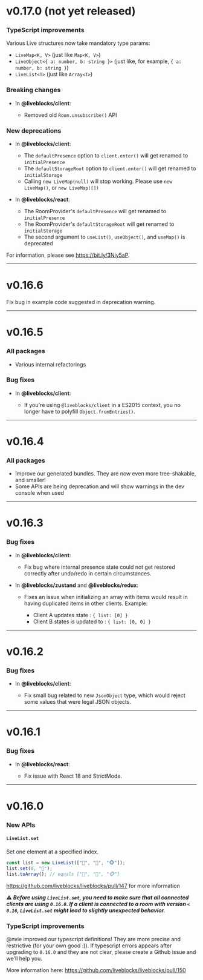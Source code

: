 # v0.17.0 (not yet released)

### TypeScript improvements

Various Live structures now take mandatory type params:

- `LiveMap<K, V>` (just like `Map<K, V>`)
- `LiveObject<{ a: number, b: string }>` (just like, for example, `{ a: number, b: string }`)
- `LiveList<T>` (just like `Array<T>`)

### Breaking changes

- In **@liveblocks/client**:

  - Removed old `Room.unsubscribe()` API

### New deprecations

- In **@liveblocks/client**:

  - The `defaultPresence` option to `client.enter()` will get renamed to `initialPresence`
  - The `defaultStorageRoot` option to `client.enter()` will get renamed to `initialStorage`
  - Calling `new LiveMap(null)` will stop working. Please use `new LiveMap()`, or `new LiveMap([])`

- In **@liveblocks/react**:

  - The RoomProvider's `defaultPresence` will get renamed to `initialPresence`
  - The RoomProvider's `defaultStorageRoot` will get renamed to `initialStorage`
  - The second argument to `useList()`, `useObject()`, and `useMap()` is deprecated

For information, please see https://bit.ly/3Niy5aP.

---

# v0.16.6

Fix bug in example code suggested in deprecation warning.

---

# v0.16.5

### All packages

- Various internal refactorings

### Bug fixes

- In **@liveblocks/client**:

  - If you're using `@liveblocks/client` in a ES2015 context, you no longer
    have to polyfill `Object.fromEntries()`.

---

# v0.16.4

### All packages

- Improve our generated bundles. They are now even more tree-shakable, and smaller!
- Some APIs are being deprecation and will show warnings in the dev console
  when used

---

# v0.16.3

### Bug fixes

- In **@liveblocks/client**:

  - Fix bug where internal presence state could not get restored correctly
    after undo/redo in certain circumstances.

- In **@liveblocks/zustand** and **@liveblocks/redux**:

  - Fixes an issue when initializing an array with items would result in having
    duplicated items in other clients. Example:

    - Client A updates state : `{ list: [0] }`
    - Client B states is updated to : `{ list: [0, 0] }`

---

# v0.16.2

### Bug fixes

- In **@liveblocks/client**:

  - Fix small bug related to new `JsonObject` type, which would reject some
    values that were legal JSON objects.

---

# v0.16.1

### Bug fixes

- In **@liveblocks/react**:

  - Fix issue with React 18 and StrictMode.

---

# v0.16.0

### New APIs

#### `LiveList.set`

Set one element at a specified index.

```typescript
const list = new LiveList(["🦁", "🦊", "🐵"]);
list.set(0, "🐺");
list.toArray(); // equals ["🐺", "🦊", "🐵"]
```

https://github.com/liveblocks/liveblocks/pull/147 for more information

⚠️ **_Before using `LiveList.set`, you need to make sure that all connected
clients are using `0.16.0`. If a client is connected to a room with version
`< 0.16`, `LiveList.set` might lead to slightly unexpected behavior._**

### TypeScript improvements

@nvie improved our typescript definitions! They are more precise and
restrictive (for your own good :)). If typescript errors appears after
upgrading to `0.16.0` and they are not clear, please create a Github issue and
we'll help you.

More information here: https://github.com/liveblocks/liveblocks/pull/150
